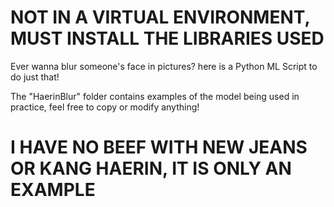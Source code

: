 NOT IN A VIRTUAL ENVIRONMENT, MUST INSTALL THE LIBRARIES USED
=  

Ever wanna blur someone's face in pictures? here is a Python ML Script to do just that!  

The "HaerinBlur" folder contains examples of the model being used in practice, feel free to copy or modify anything!  


I HAVE NO BEEF WITH NEW JEANS OR KANG HAERIN, IT IS ONLY AN EXAMPLE  
=
 
